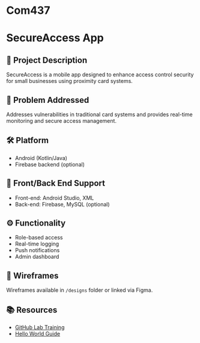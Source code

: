 # Com437
# SecureAccess App

## 📌 Project Description
SecureAccess is a mobile app designed to enhance access control security for small businesses using proximity card systems.

## 🚨 Problem Addressed
Addresses vulnerabilities in traditional card systems and provides real-time monitoring and secure access management.

## 🛠️ Platform
- Android (Kotlin/Java)
- Firebase backend (optional)

## 🧩 Front/Back End Support
- Front-end: Android Studio, XML
- Back-end: Firebase, MySQL (optional)

## ⚙️ Functionality
- Role-based access
- Real-time logging
- Push notifications
- Admin dashboard

## 🎨 Wireframes
Wireframes available in `/designs` folder or linked via Figma.

## 📚 Resources
- [GitHub Lab Training](https://lab.github.com/githubtraining/introduction-to-github)
- [Hello World Guide](https://guides.github.com/activities/hello-world)
